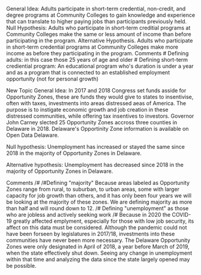 General Idea: Adults participate in short-term credential, non-credit, and degree programs at Community Colleges to gain knowledge and experience that can translate to higher paying jobs than participants previously held. 
Null Hypothesis: Adults who participate in short-term creditial programs at Community Colleges make the same or less amount of income than before participating in the program.
Alternative Hypothesis. Adults who participate in short-term credential programs at Community Colleges make more income as before they participating in the program. 
Comments 
\# Defining adults: in this case those 25 years of age and older
\# Defining short-term crediential program: An educational program who's duration is under a year and as a program that is connected to an established employment opportunity (not for personal growth)

New Topic
General Idea: In 2017 and 2018 Congress set funds asside for Opportunity Zones, these are funds they would give to states to insentivise, often with taxes, investments into areas distressed aeas of America. The purpose is to instigate economic growth and job creation in these distressed communities, while offering tax insentives to investors. Governor John Carney slected 25 Opportunity Zones accross three counties in Delaware in 2018. Delaware's Opportinity Zone information is available on Open Data Delaware. 

Null hypothesis: Unemployment has increased or stayed the same since 2018 in the majority of Opportunity Zones in Delaware.

Alternative hypothesis: Unemployment has decreased since 2018 in the majority of Opportunity Zones in Delaware. 

Comments
/#
/#Defining "majority" Because areas labeled as Opportunity Zones range from rural, to suburban, to urban areas, some with larger capacity for job growth than others, and it has only been four years we will be looking at the majority of these zones. We are defining majority as more than half and will round down to 12.
/# Defining "unemployment" as those who are jobless and actively seeking work
/# Because in 2020 the COVID-19 greatly affected emplyment, especially for those with low job security, its affect on this data must be considered. Although the pandemic could not have been forseen by legislatures in 2017/18, investments into these communities have never been more necessary. The Delaware Opportunity Zones were only designated in April of 2018, a year before March of 2019, when the state effectively shut down. Seeing any change in unemployment within that time and analyzing the data since the state largely opened may be possible.
